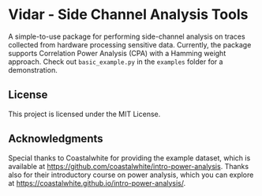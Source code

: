 # Vidar - Side Channel Analysis Tools

A simple-to-use package for performing side-channel analysis on traces collected from hardware processing sensitive data. Currently, the package supports Correlation Power Analysis (CPA) with a Hamming weight approach. Check out ```basic_example.py``` in the ```examples``` folder for a demonstration.


## License

This project is licensed under the MIT License.

## Acknowledgments
Special thanks to Coastalwhite for providing the example dataset, which is available at https://github.com/coastalwhite/intro-power-analysis. Thanks also for their introductory course on power analysis, which you can explore at https://coastalwhite.github.io/intro-power-analysis/.
